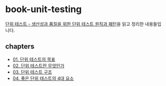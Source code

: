 # book-unit-testing

[단위 테스트 - 생산성과 품질을 위한 단위 테스트 원칙과 패턴][book-unit-testing-link]을 읽고 정리한 내용들입니다.

## chapters

* [01. 단위 테스트의 목표](/docs/chapter-01.md)
* [02. 단위 테스트란 무엇인가](/docs/chapter-02.md)
* [03. 단위 테스트 구조](/docs/chapter-03.md)
* [04. 좋은 단위 테스트의 4대 요소](/docs/chapter-04.md)

[book-unit-testing-link]: https://www.kyobobook.co.kr/product/detailViewKor.laf?mallGb=KOR&ejkGb=KOR&barcode=9791161755748
